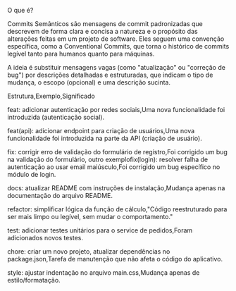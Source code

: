 O que é?

Commits Semânticos são mensagens de commit padronizadas que descrevem de forma clara e concisa a natureza e o propósito das alterações feitas
 em um projeto de software. Eles seguem uma convenção específica, como a Conventional Commits, que torna o histórico de 
commits legível tanto para humanos quanto para máquinas.

A ideia é substituir mensagens vagas (como "atualização" ou "correção de bug") por descrições detalhadas e estruturadas, que indicam o 
tipo de mudança, o escopo (opcional) e uma descrição sucinta.


Estrutura,Exemplo,Significado



feat: adicionar autenticação por redes sociais,Uma nova funcionalidade foi introduzida (autenticação social).

feat(api): adicionar endpoint para criação de usuários,Uma nova funcionalidade foi introduzida na parte da API (criação de usuário).

fix: corrigir erro de validação do formulário de registro,Foi corrigido um bug na validação do formulário, outro exemplofix(login): resolver falha de autenticação ao usar email maiúsculo,Foi corrigido um bug específico no módulo de login.

docs: atualizar README com instruções de instalação,Mudança apenas na documentação do arquivo README.

refactor: simplificar lógica da função de cálculo,"Código reestruturado para ser mais limpo ou legível, sem mudar o comportamento."

test: adicionar testes unitários para o service de pedidos,Foram adicionados novos testes.

chore: criar um novo projeto, atualizar dependências no package.json,Tarefa de manutenção que não afeta o código do aplicativo.

style: ajustar indentação no arquivo main.css,Mudança apenas de estilo/formatação.